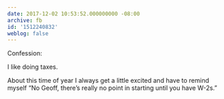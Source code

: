 ```yaml
---
date: 2017-12-02 10:53:52.000000000 -08:00
archive: fb
id: '1512240832'
weblog: false
---
```


Confession:

I like doing taxes.

About this time of year I always get a little excited and have to remind myself “No Geoff, there’s really no point in starting until you have W-2s.”
